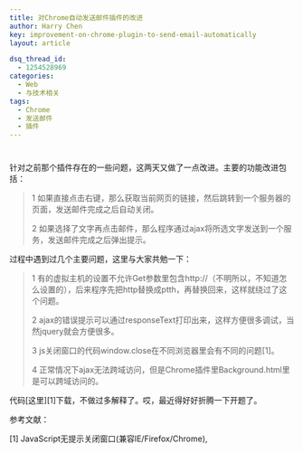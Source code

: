 ```yaml
---
title: 对Chrome自动发送邮件插件的改进
author: Harry Chen
key: improvement-on-chrome-plugin-to-send-email-automatically
layout: article

dsq_thread_id:
  - 1254528969
categories:
  - Web
  - 与技术相关
tags:
  - Chrome
  - 发送邮件
  - 插件
---
```

# 

  针对之前那个插件存在的一些问题，这两天又做了一点改进。主要的功能改进包括：

> 1 如果直接点击右键，那么获取当前网页的链接，然后跳转到一个服务器的页面，发送邮件完成之后自动关闭。
>
> 2 如果选择了文字再点击邮件，那么程序通过ajax将所选文字发送到一个服务，发送邮件完成之后弹出提示。

  过程中遇到过几个主要问题，这里与大家共勉一下：

> 1 有的虚拟主机的设置不允许Get参数里包含http://（不明所以，不知道怎么设置的），后来程序先把http替换成ptth，再替换回来，这样就绕过了这个问题。
>
> 2 ajax的错误提示可以通过responseText打印出来，这样方便很多调试，当然jquery就会方便很多。
>
> 3 js关闭窗口的代码window.close在不同浏览器里会有不同的问题[1]。
>
> 4 正常情况下ajax无法跨域访问，但是Chrome插件里Background.html里是可以跨域访问的。

  代码[这里][1]下载，不做过多解释了。哎，最近得好好折腾一下开题了。

参考文献：

[1] JavaScript无提示关闭窗口(兼容IE/Firefox/Chrome),

